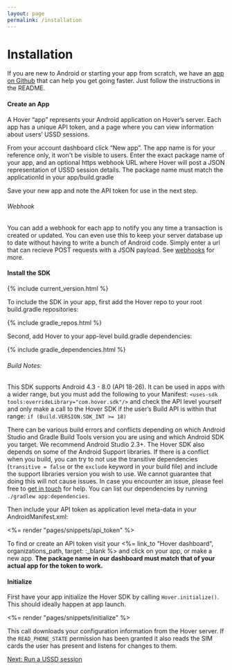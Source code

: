 ```yaml
---
layout: page
permalink: /installation
---
```


# Installation

If you are new to Android or starting your app from scratch, we have an [app on Github](https://github.com/UseHover/HoverStarter) that can help you get going faster. Just follow the instructions in the README.

#### Create an App

A Hover “app” represents your Android application on Hover’s server. Each app has a unique API token, and a page where you can view information about users’ USSD sessions.

From your account dashboard click “New app”. The app name is for your reference only, it won't be visible to users. Enter the exact package name of your app, and an optional https webhook URL where Hover will post a JSON representation of USSD session details. The package name must match the applicationId in your app/build.gradle

Save your new app and note the API token for use in the next step.

###### Webhook

You can add a webhook for each app to notify you any time a transaction is created or updated. You can even use this to keep your server database up to date without having to write a bunch of Android code. Simply enter a url that can recieve POST requests with a JSON payload. See [webhooks](/docs/webhooks) for more.

#### Install the SDK

{% include current_version.html %}

To include the SDK in your app, first add the Hover repo to your root build.gradle repositories:

{% include gradle_repos.html %}

 Second, add Hover to your app-level build.gradle dependencies:

{% include gradle_dependencies.html %}

###### Build Notes:

This SDK supports Android 4.3 - 8.0 (API 18-26). It can be used in apps with a wider range, but you must add the following to your Manifest: `<uses-sdk tools:overrideLibrary="com.hover.sdk"/>` and check the API level yourself and only make a call to the Hover SDK if the user’s Build API is within that range: `if (Build.VERSION.SDK_INT >= 18)`

  

There can be various build errors and conflicts depending on which Android Studio and Gradle Build Tools version you are using and which Android SDK you target. We recommend Android Studio 2.3+. The Hover SDK also depends on some of the Android Support libraries. If there is a conflict when you build, you can try to not use the transitive dependencies (`transitive = false` or the `exclude` keyword in your build file) and include the support libraries version you wish to use. We cannot guarantee that doing this will not cause issues. In case you encounter an issue, please feel free to [get in touch](javascript:void(0)) for help. You can list our dependencies by running `./gradlew app:dependencies`.

Then include your API token as application level meta-data in your AndroidManifest.xml:

<%= render "pages/snippets/api\_token" %>

To find or create an API token visit your <%= link\_to "Hover dashboard", organizations\_path, target: :\_blank %> and click on your app, or make a new app. **The package name in our dashboard must match that of your actual app for the token to work.**

#### Initialize

First have your app initialize the Hover SDK by calling `Hover.initialize()`. This should ideally happen at app launch.

<%= render "pages/snippets/initialize" %>

This call downloads your configuration information from the Hover server. If the `READ_PHONE_STATE` permission has been granted it also reads the SIM cards the user has present and listens for changes to them.

[Next: Run a USSD session](/ussd)
